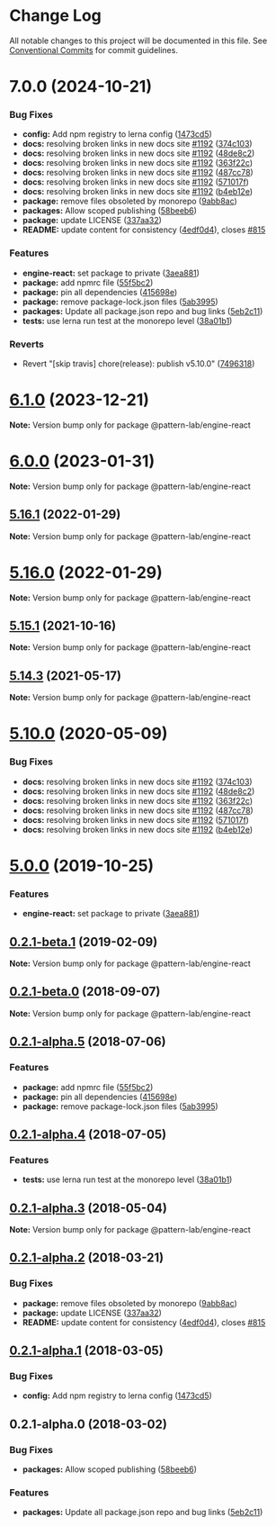 # Change Log

All notable changes to this project will be documented in this file.
See [Conventional Commits](https://conventionalcommits.org) for commit guidelines.

# 7.0.0 (2024-10-21)


### Bug Fixes

* **config:** Add npm registry to lerna config ([1473cd5](https://github.com/pattern-lab/patternlab-node/commit/1473cd554c24b4c1baa4ee5ac59958f3499b9902))
* **docs:** resolving broken links in new docs site [#1192](https://github.com/pattern-lab/patternlab-node/issues/1192) ([374c103](https://github.com/pattern-lab/patternlab-node/commit/374c103a59504ba239b16680f86a89b4d95e304f))
* **docs:** resolving broken links in new docs site [#1192](https://github.com/pattern-lab/patternlab-node/issues/1192) ([48de8c2](https://github.com/pattern-lab/patternlab-node/commit/48de8c2e134a61c0b4440375254bc9590a3e2563))
* **docs:** resolving broken links in new docs site [#1192](https://github.com/pattern-lab/patternlab-node/issues/1192) ([363f22c](https://github.com/pattern-lab/patternlab-node/commit/363f22c643239ef4ca48d6f5942111604fda5ead))
* **docs:** resolving broken links in new docs site [#1192](https://github.com/pattern-lab/patternlab-node/issues/1192) ([487cc78](https://github.com/pattern-lab/patternlab-node/commit/487cc783388043ec16ab1e54a3bfd8490038d058))
* **docs:** resolving broken links in new docs site [#1192](https://github.com/pattern-lab/patternlab-node/issues/1192) ([571017f](https://github.com/pattern-lab/patternlab-node/commit/571017ffafa2cf6e8fa01b7ea7effc88922b05d1))
* **docs:** resolving broken links in new docs site [#1192](https://github.com/pattern-lab/patternlab-node/issues/1192) ([b4eb12e](https://github.com/pattern-lab/patternlab-node/commit/b4eb12e68ceb402964a7e303610e5b0c008876ba))
* **package:** remove files obsoleted by monorepo ([9abb8ac](https://github.com/pattern-lab/patternlab-node/commit/9abb8ac472ca4921c81e2d8444435b4ffcc37d76))
* **packages:** Allow scoped publishing ([58beeb6](https://github.com/pattern-lab/patternlab-node/commit/58beeb6ee8a111d0caa4e2da6af138d634dc5355))
* **package:** update LICENSE ([337aa32](https://github.com/pattern-lab/patternlab-node/commit/337aa32a22eab42641c087b0909d6c3bf5525399))
* **README:** update content for consistency ([4edf0d4](https://github.com/pattern-lab/patternlab-node/commit/4edf0d49b914276f66fddaaa7d1cfe815d47015e)), closes [#815](https://github.com/pattern-lab/patternlab-node/issues/815)


### Features

* **engine-react:** set package to private ([3aea881](https://github.com/pattern-lab/patternlab-node/commit/3aea8815f19df5b527cdda0b75cf99a9a8c3bc1e))
* **package:** add npmrc file ([55f5bc2](https://github.com/pattern-lab/patternlab-node/commit/55f5bc26d635805648caa2d35d1bf306fe4740d5))
* **package:** pin all dependencies ([415698e](https://github.com/pattern-lab/patternlab-node/commit/415698eb9a70d477ffb7b2906e679ac8f2051c60))
* **package:** remove package-lock.json files ([5ab3995](https://github.com/pattern-lab/patternlab-node/commit/5ab399599a1dbea8239fbd09a34d5f39ad762e21))
* **packages:** Update all package.json repo and bug links ([5eb2c11](https://github.com/pattern-lab/patternlab-node/commit/5eb2c1148d428170236907cbbc42ba05d046e408))
* **tests:** use lerna run test at the monorepo level ([38a01b1](https://github.com/pattern-lab/patternlab-node/commit/38a01b148a5356e2f8b30182e0453f6746347d96))


### Reverts

* Revert "[skip travis] chore(release): publish v5.10.0" ([7496318](https://github.com/pattern-lab/patternlab-node/commit/7496318e083f667b6da914e21595c52442d62703))





# [6.1.0](https://github.com/pattern-lab/patternlab-node/compare/v6.0.3...v6.1.0) (2023-12-21)

**Note:** Version bump only for package @pattern-lab/engine-react





# [6.0.0](https://github.com/pattern-lab/patternlab-node/compare/v5.17.0...v6.0.0) (2023-01-31)

**Note:** Version bump only for package @pattern-lab/engine-react





## [5.16.1](https://github.com/pattern-lab/patternlab-node/compare/v5.16.0...v5.16.1) (2022-01-29)

**Note:** Version bump only for package @pattern-lab/engine-react





# [5.16.0](https://github.com/pattern-lab/patternlab-node/compare/v5.15.7...v5.16.0) (2022-01-29)

**Note:** Version bump only for package @pattern-lab/engine-react





## [5.15.1](https://github.com/pattern-lab/patternlab-node/tree/master/packages/engine-react/compare/v5.15.0...v5.15.1) (2021-10-16)

**Note:** Version bump only for package @pattern-lab/engine-react






## [5.14.3](https://github.com/pattern-lab/patternlab-node/tree/master/packages/engine-react/compare/v5.14.2...v5.14.3) (2021-05-17)

**Note:** Version bump only for package @pattern-lab/engine-react






# [5.10.0](https://github.com/pattern-lab/patternlab-node/tree/master/packages/engine-react/compare/v5.9.3...v5.10.0) (2020-05-09)


### Bug Fixes

* **docs:** resolving broken links in new docs site [#1192](https://github.com/pattern-lab/patternlab-node/tree/master/packages/engine-react/issues/1192) ([374c103](https://github.com/pattern-lab/patternlab-node/tree/master/packages/engine-react/commit/374c103a59504ba239b16680f86a89b4d95e304f))
* **docs:** resolving broken links in new docs site [#1192](https://github.com/pattern-lab/patternlab-node/tree/master/packages/engine-react/issues/1192) ([48de8c2](https://github.com/pattern-lab/patternlab-node/tree/master/packages/engine-react/commit/48de8c2e134a61c0b4440375254bc9590a3e2563))
* **docs:** resolving broken links in new docs site [#1192](https://github.com/pattern-lab/patternlab-node/tree/master/packages/engine-react/issues/1192) ([363f22c](https://github.com/pattern-lab/patternlab-node/tree/master/packages/engine-react/commit/363f22c643239ef4ca48d6f5942111604fda5ead))
* **docs:** resolving broken links in new docs site [#1192](https://github.com/pattern-lab/patternlab-node/tree/master/packages/engine-react/issues/1192) ([487cc78](https://github.com/pattern-lab/patternlab-node/tree/master/packages/engine-react/commit/487cc783388043ec16ab1e54a3bfd8490038d058))
* **docs:** resolving broken links in new docs site [#1192](https://github.com/pattern-lab/patternlab-node/tree/master/packages/engine-react/issues/1192) ([571017f](https://github.com/pattern-lab/patternlab-node/tree/master/packages/engine-react/commit/571017ffafa2cf6e8fa01b7ea7effc88922b05d1))
* **docs:** resolving broken links in new docs site [#1192](https://github.com/pattern-lab/patternlab-node/tree/master/packages/engine-react/issues/1192) ([b4eb12e](https://github.com/pattern-lab/patternlab-node/tree/master/packages/engine-react/commit/b4eb12e68ceb402964a7e303610e5b0c008876ba))





# [5.0.0](https://github.com/pattern-lab/patternlab-node/tree/master/packages/engine-react/compare/v3.0.0-beta.3...v5.0.0) (2019-10-25)


### Features

* **engine-react:** set package to private ([3aea881](https://github.com/pattern-lab/patternlab-node/tree/master/packages/engine-react/commit/3aea8815f19df5b527cdda0b75cf99a9a8c3bc1e))






## [0.2.1-beta.1](https://github.com/pattern-lab/patternlab-node/tree/master/packages/engine-react/compare/@pattern-lab/engine-react@0.2.1-beta.0...@pattern-lab/engine-react@0.2.1-beta.1) (2019-02-09)

**Note:** Version bump only for package @pattern-lab/engine-react





<a name="0.2.1-beta.0"></a>
## [0.2.1-beta.0](https://github.com/pattern-lab/patternlab-node/tree/master/packages/engine-react/compare/@pattern-lab/engine-react@0.2.1-alpha.5...@pattern-lab/engine-react@0.2.1-beta.0) (2018-09-07)

**Note:** Version bump only for package @pattern-lab/engine-react





<a name="0.2.1-alpha.5"></a>

## [0.2.1-alpha.5](https://github.com/pattern-lab/patternlab-node/tree/master/packages/engine-react/compare/@pattern-lab/engine-react@0.2.1-alpha.4...@pattern-lab/engine-react@0.2.1-alpha.5) (2018-07-06)

### Features

* **package:** add npmrc file ([55f5bc2](https://github.com/pattern-lab/patternlab-node/tree/master/packages/engine-react/commit/55f5bc2))
* **package:** pin all dependencies ([415698e](https://github.com/pattern-lab/patternlab-node/tree/master/packages/engine-react/commit/415698e))
* **package:** remove package-lock.json files ([5ab3995](https://github.com/pattern-lab/patternlab-node/tree/master/packages/engine-react/commit/5ab3995))

<a name="0.2.1-alpha.4"></a>

## [0.2.1-alpha.4](https://github.com/pattern-lab/patternlab-node/tree/master/packages/engine-react/compare/@pattern-lab/engine-react@0.2.1-alpha.3...@pattern-lab/engine-react@0.2.1-alpha.4) (2018-07-05)

### Features

* **tests:** use lerna run test at the monorepo level ([38a01b1](https://github.com/pattern-lab/patternlab-node/tree/master/packages/engine-react/commit/38a01b1))

<a name="0.2.1-alpha.3"></a>

## [0.2.1-alpha.3](https://github.com/pattern-lab/patternlab-node/tree/master/packages/engine-react/compare/@pattern-lab/engine-react@0.2.1-alpha.2...@pattern-lab/engine-react@0.2.1-alpha.3) (2018-05-04)

**Note:** Version bump only for package @pattern-lab/engine-react

<a name="0.2.1-alpha.2"></a>

## [0.2.1-alpha.2](https://github.com/pattern-lab/patternlab-node/tree/master/packages/engine-react/compare/@pattern-lab/engine-react@0.2.1-alpha.1...@pattern-lab/engine-react@0.2.1-alpha.2) (2018-03-21)

### Bug Fixes

* **package:** remove files obsoleted by monorepo ([9abb8ac](https://github.com/pattern-lab/patternlab-node/tree/master/packages/engine-react/commit/9abb8ac))
* **package:** update LICENSE ([337aa32](https://github.com/pattern-lab/patternlab-node/tree/master/packages/engine-react/commit/337aa32))
* **README:** update content for consistency ([4edf0d4](https://github.com/pattern-lab/patternlab-node/tree/master/packages/engine-react/commit/4edf0d4)), closes [#815](https://github.com/pattern-lab/patternlab-node/tree/master/packages/engine-react/issues/815)

<a name="0.2.1-alpha.1"></a>

## [0.2.1-alpha.1](https://github.com/pattern-lab/patternlab-node/tree/master/packages/engine-react/compare/@pattern-lab/engine-react@0.2.1-alpha.0...@pattern-lab/engine-react@0.2.1-alpha.1) (2018-03-05)

### Bug Fixes

* **config:** Add npm registry to lerna config ([1473cd5](https://github.com/pattern-lab/patternlab-node/tree/master/packages/engine-react/commit/1473cd5))

<a name="0.2.1-alpha.0"></a>

## 0.2.1-alpha.0 (2018-03-02)

### Bug Fixes

* **packages:** Allow scoped publishing ([58beeb6](https://github.com/pattern-lab/patternlab-node/tree/master/packages/engine-react/commit/58beeb6))

### Features

* **packages:** Update all package.json repo and bug links ([5eb2c11](https://github.com/pattern-lab/patternlab-node/tree/master/packages/engine-react/commit/5eb2c11))
